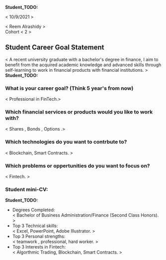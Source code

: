 __Student_TODO:__  

< 10/9/2021 >

<  Reem Alrashidy >  
Cohort < 2 >

## Student Career Goal Statement 
< A recent university graduate with a bachelor's degree in finance, I aim to benefit from the acquired academic knowledge and advanced skills through self-learning to work in financial products with financial institutions. >
   __Student_TODO:__ 
 
### What is your career goal? (Think 5 year's from now) 
< Professional in FinTech.>
### Which financial services or products would you like to work with?
   < Shares , Bonds , Options .>
### Which technologies do you want to contrbute to? 
  < Blockchain, Smart Contracts. > 
### Which problems or oppertunities do you want to focus on?  
   < Fintech. >

### Student mini-CV:

  __Student_TODO:__

  - Degrees Completed:    
        < Bachelor of Business Administration/Finance (Second Class Honors). >
  - Top 3 Technical skills:    
        <  Excel,  PowerPoint, Adobe Illustrator. >
  - Top 3 Personal strengths:   
       < teamwork , professional, hard worker. >
  - Top 3 Interests in Fintech:    
       < Algorthmic Trading, Blockchain, Smart Contracts. >
